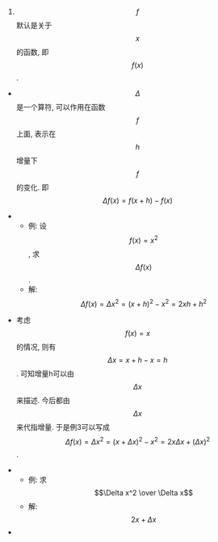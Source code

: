1. $$f$$ 默认是关于 $$x$$ 的函数, 即 $$f(x)$$.
*  $$\Delta$$ 是一个算符, 可以作用在函数 $$f$$ 上面, 表示在 $$h$$ 增量下 $$f$$ 的变化. 即
$$
\Delta f(x)=f(x+h)-f(x)
$$
* - 例: 设$$f(x)=x^2$$, 求$$\Delta f(x)$$.
  - 解: $$\Delta f(x)=\Delta x^2 = (x+h)^2-x^2=2x h+h^2$$
  
* 考虑$$f(x)=x$$的情况, 则有$$\Delta x = x+h-x=h$$. 可知增量h可以由$$\Delta x$$来描述. 今后都由$$\Delta x$$来代指增量. 于是例3可以写成$$\Delta f(x)=\Delta x^2 = (x+\Delta x)^2-x^2=2x\Delta x+(\Delta x)^2$$.

* - 例: 求$$\Delta x^2 \over \Delta x$$
  - 解: $$2x+\Delta x $$
* 

